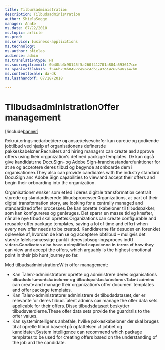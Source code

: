 ```yaml
---
title: Tilbudsadministration
description: Tilbudsadministration
author: ShielaSogge
manager: AnnBe
ms.date: 07/22/2018
ms.topic: article
ms.prod: 
ms.service: business-applications
ms.technology: 
ms.author: shielas
audience: admin
ms.translationtype: HT
ms.sourcegitcommit: 0b40bb3c98145f5a260f412701a884a5936174ce
ms.openlocfilehash: f5e6b730b8487ce96c4cb1493c49c68b482aecb0
ms.contentlocale: da-dk
ms.lasthandoff: 07/18/2018

---
```


# <a name="offer-management"></a><span data-ttu-id="61b57-103">Tilbudsadministration</span><span class="sxs-lookup"><span data-stu-id="61b57-103">Offer management</span></span>

[!include[banner](../../../includes/banner.md)]


<span data-ttu-id="61b57-104">Rekrutteringsmedarbejdere og ansættelseschefer kan oprette og godkende jobtilbud ved hjælp af organisationens definerede pakkeskabeloner.</span><span class="sxs-lookup"><span data-stu-id="61b57-104">Recruiters and hiring managers can create and approve offers using their organization's defined package templates.</span></span> <span data-ttu-id="61b57-105">De kan også give kandidaterne DocuSign- og Adobe Sign-branchestandardfunktioner for at se og acceptere deres tilbud og begynde at onboarde dem i organisationen.</span><span class="sxs-lookup"><span data-stu-id="61b57-105">They also can provide candidates with the industry standard DocuSign and Adobe Sign capabilities to view and accept their offers and begin their onboarding into the organization.</span></span>

<span data-ttu-id="61b57-106">Organisationer ønsker som et led i deres digitale transformation centralt styrede og standardiserede tilbudsprocesser.</span><span class="sxs-lookup"><span data-stu-id="61b57-106">Organizations, as part of their digital transformation story, are looking for a centrally managed and standardized offer processes.</span></span> <span data-ttu-id="61b57-107">De kan oprette skabeloner til tilbudspakker, som kan konfigureres og genbruges. Det sparer en masse tid og kræfter, når alle nye tilbud skal oprettes.</span><span class="sxs-lookup"><span data-stu-id="61b57-107">Organizations can create configurable and reusable offer package templates, saving a lot of time and effort when every new offer needs to be created.</span></span> <span data-ttu-id="61b57-108">Kandidaterne får desuden en forenklet oplevelse af, hvordan de kan se og acceptere jobtilbud – muligvis det største følelsesmæssige punkt i deres jobsøgningsproces indtil videre.</span><span class="sxs-lookup"><span data-stu-id="61b57-108">Candidates also have a simplified experience in terms of how they can view and accept the offers, which arguably is the highest emotional point in their job hunt journey so far.</span></span>

<span data-ttu-id="61b57-109">Med tilbudsadministration:</span><span class="sxs-lookup"><span data-stu-id="61b57-109">With offer management:</span></span>

-   <span data-ttu-id="61b57-110">Kan Talent-administratorer oprette og administrere deres organisations tilbudsdokumentskabeloner og tilbudspakkeskabeloner.</span><span class="sxs-lookup"><span data-stu-id="61b57-110">Talent admins can create and manage their organization’s offer document templates and offer package templates.</span></span>
-   <span data-ttu-id="61b57-111">Kan Talent-administratorer administrere de tilbudsdatasæt, der er relevante for deres tilbud.</span><span class="sxs-lookup"><span data-stu-id="61b57-111">Talent admins can manage the offer data sets applicable for their offers.</span></span> <span data-ttu-id="61b57-112">Disse tilbudsdatasæt beskytter tilbudsværdierne.</span><span class="sxs-lookup"><span data-stu-id="61b57-112">These offer data sets provide the guardrails to the offer values.</span></span>
-   <span data-ttu-id="61b57-113">Kan systemintelligens anbefale, hvilke pakkeskabeloner der skal bruges til at oprette tilbud baseret på opfattelsen af jobbet og kandidaten.</span><span class="sxs-lookup"><span data-stu-id="61b57-113">System intelligence can recommend which package templates to be used for creating offers based on the understanding of the job and the candidate.</span></span>

<!--
## Who uses this feature
These features are intended for Admins who can set up offer capabilities for
their organization, recruiters who are creating offers, offer approvers as well
as candidates viewing and accepting offers.
## License required
To use offer management capabilities, an Attract license is required.
## Availability
Cloud
## Regional availability
Global
-->

